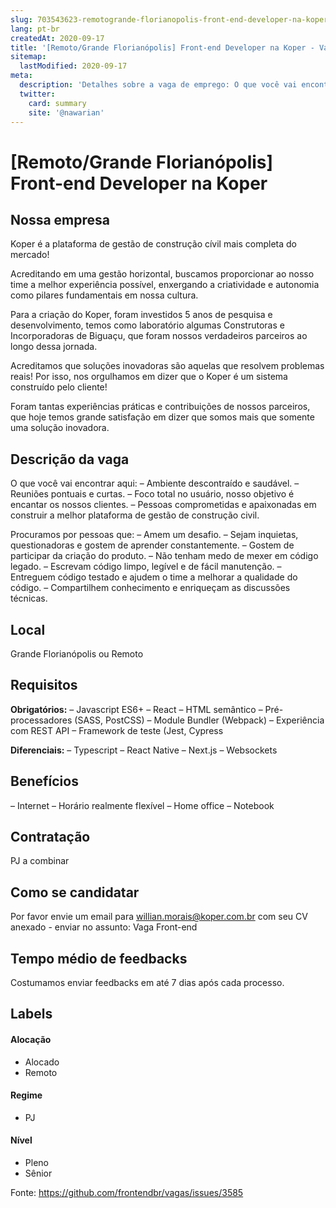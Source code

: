 ```yaml
---
slug: 703543623-remotogrande-florianopolis-front-end-developer-na-koper
lang: pt-br
createdAt: 2020-09-17
title: '[Remoto/Grande Florianópolis] Front-end Developer na Koper - Vaga de Emprego'
sitemap:
  lastModified: 2020-09-17
meta:
  description: 'Detalhes sobre a vaga de emprego: O que você vai encontrar aqui: – Ambiente descontraído e saudável. – Reuniões pontuais e curtas. – Foco total no usuário, nosso objetivo é encantar os nossos clientes. – Pessoas comprometidas e apaixonadas em construir a melhor plataforma de gestão de construção civil. Procuramos por pessoas que: – Amem um desafio. – Sejam inquietas, questionadoras e gostem de aprender constantemente. – Gostem de participar da criação do produto. – Não tenham medo de mexer em código legado. – Escrevam código limpo, legível e de fácil manutenção. – Entreguem código testado e ajudem o time a melhorar a qualidade do código. – Compartilhem conhecimento e enriqueçam as discussões técnicas.'
  twitter:
    card: summary
    site: '@nawarian'
---
```


# [Remoto/Grande Florianópolis] Front-end Developer na Koper

## Nossa empresa

Koper é a plataforma de gestão de construção cívil mais completa do mercado!

Acreditando em uma gestão horizontal, buscamos proporcionar ao nosso time a melhor experiência possível, enxergando a
criatividade e autonomia como pilares fundamentais em nossa cultura.

Para a criação do Koper, foram investidos 5 anos de pesquisa e desenvolvimento, temos como laboratório algumas Construtoras
e Incorporadoras de Biguaçu, que foram nossos verdadeiros parceiros ao longo dessa jornada.

Acreditamos que soluções inovadoras são aquelas que resolvem problemas reais! Por isso, nos orgulhamos em dizer
que o Koper é um sistema construído pelo cliente!

Foram tantas experiências práticas e contribuições de nossos parceiros, que hoje temos grande satisfação em dizer que
somos mais que somente uma solução inovadora.

## Descrição da vaga

O que você vai encontrar aqui:
– Ambiente descontraído e saudável.
– Reuniões pontuais e curtas.
– Foco total no usuário, nosso objetivo é encantar os nossos clientes.
– Pessoas comprometidas e apaixonadas em construir a melhor plataforma de gestão de construção civil.

Procuramos por pessoas que:
– Amem um desafio.
– Sejam inquietas, questionadoras e gostem de aprender constantemente.
– Gostem de participar da criação do produto.
– Não tenham medo de mexer em código legado.
– Escrevam código limpo, legível e de fácil manutenção.
– Entreguem código testado e ajudem o time a melhorar a qualidade do código.
– Compartilhem conhecimento e enriqueçam as discussões técnicas.

## Local

Grande Florianópolis ou Remoto

## Requisitos

**Obrigatórios:**
– Javascript ES6+
– React
– HTML semântico
– Pré-processadores (SASS, PostCSS)
– Module Bundler (Webpack)
– Experiência com REST API
– Framework de teste (Jest, Cypress

**Diferenciais:**
– Typescript
– React Native
– Next.js
– Websockets

## Benefícios
– Internet
– Horário realmente flexível
– Home office
– Notebook

## Contratação

PJ a combinar

## Como se candidatar

Por favor envie um email para willian.morais@koper.com.br com seu CV anexado - enviar no assunto: Vaga Front-end

## Tempo médio de feedbacks

Costumamos enviar feedbacks em até 7 dias após cada processo.

## Labels
<!-- retire os labels que não fazem sentido à vaga -->

#### Alocação
- Alocado
- Remoto

#### Regime
- PJ

#### Nível
- Pleno
- Sênior




Fonte: https://github.com/frontendbr/vagas/issues/3585